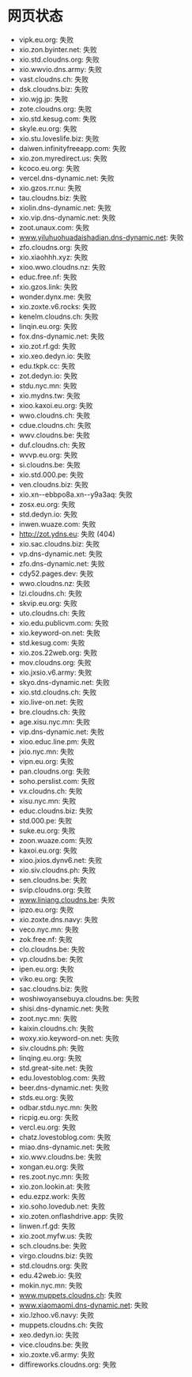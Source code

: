 # 网页状态
- vipk.eu.org: 失败
- xio.zon.byinter.net: 失败
- xio.std.cloudns.org: 失败
- xio.wwvio.dns.army: 失败
- vast.cloudns.ch: 失败
- dsk.cloudns.biz: 失败
- xio.wjg.jp: 失败
- zote.cloudns.org: 失败
- xio.std.kesug.com: 失败
- skyle.eu.org: 失败
- xio.stu.loveslife.biz: 失败
- daiwen.infinityfreeapp.com: 失败
- xio.zon.myredirect.us: 失败
- kcoco.eu.org: 失败
- vercel.dns-dynamic.net: 失败
- xio.gzos.rr.nu: 失败
- tau.cloudns.biz: 失败
- xiolin.dns-dynamic.net: 失败
- xio.vip.dns-dynamic.net: 失败
- zoot.unaux.com: 失败
- www.yiluhuohuadaishadian.dns-dynamic.net: 失败
- zfo.cloudns.org: 失败
- xio.xiaohhh.xyz: 失败
- xioo.wwo.cloudns.nz: 失败
- educ.free.nf: 失败
- xio.gzos.link: 失败
- wonder.dynx.me: 失败
- xio.zoxte.v6.rocks: 失败
- kenelm.cloudns.ch: 失败
- linqin.eu.org: 失败
- fox.dns-dynamic.net: 失败
- xio.zot.rf.gd: 失败
- xio.xeo.dedyn.io: 失败
- edu.tkpk.cc: 失败
- zot.dedyn.io: 失败
- stdu.nyc.mn: 失败
- xio.mydns.tw: 失败
- xioo.kaxoi.eu.org: 失败
- wwo.cloudns.ch: 失败
- cdue.cloudns.ch: 失败
- wwv.cloudns.be: 失败
- duf.cloudns.ch: 失败
- wvvp.eu.org: 失败
- si.cloudns.be: 失败
- xio.std.000.pe: 失败
- ven.cloudns.biz: 失败
- xio.xn--ebbpo8a.xn--y9a3aq: 失败
- zosx.eu.org: 失败
- std.dedyn.io: 失败
- inwen.wuaze.com: 失败
- http://zot.ydns.eu: 失败 (404)
- xio.sac.cloudns.biz: 失败
- vp.dns-dynamic.net: 失败
- zfo.dns-dynamic.net: 失败
- cdy52.pages.dev: 失败
- wwo.cloudns.nz: 失败
- lzi.cloudns.ch: 失败
- skvip.eu.org: 失败
- uto.cloudns.ch: 失败
- xio.edu.publicvm.com: 失败
- xio.keyword-on.net: 失败
- std.kesug.com: 失败
- xio.zos.22web.org: 失败
- mov.cloudns.org: 失败
- xio.jxsio.v6.army: 失败
- skyo.dns-dynamic.net: 失败
- xio.std.cloudns.ch: 失败
- xio.live-on.net: 失败
- bre.cloudns.ch: 失败
- age.xisu.nyc.mn: 失败
- vip.dns-dynamic.net: 失败
- xioo.educ.line.pm: 失败
- jxio.nyc.mn: 失败
- vipn.eu.org: 失败
- pan.cloudns.org: 失败
- soho.perslist.com: 失败
- vx.cloudns.ch: 失败
- xisu.nyc.mn: 失败
- educ.cloudns.biz: 失败
- std.000.pe: 失败
- suke.eu.org: 失败
- zoon.wuaze.com: 失败
- kaxoi.eu.org: 失败
- xioo.jxios.dynv6.net: 失败
- xio.siv.cloudns.ph: 失败
- sen.cloudns.be: 失败
- svip.cloudns.org: 失败
- www.liniang.cloudns.be: 失败
- ipzo.eu.org: 失败
- xio.zoxte.dns.navy: 失败
- veco.nyc.mn: 失败
- zok.free.nf: 失败
- clo.cloudns.be: 失败
- vp.cloudns.be: 失败
- ipen.eu.org: 失败
- viko.eu.org: 失败
- sac.cloudns.biz: 失败
- woshiwoyansebuya.cloudns.be: 失败
- shisi.dns-dynamic.net: 失败
- zoot.nyc.mn: 失败
- kaixin.cloudns.ch: 失败
- woxy.xio.keyword-on.net: 失败
- siv.cloudns.ph: 失败
- linqing.eu.org: 失败
- std.great-site.net: 失败
- edu.lovestoblog.com: 失败
- beer.dns-dynamic.net: 失败
- stds.eu.org: 失败
- odbar.stdu.nyc.mn: 失败
- ricpig.eu.org: 失败
- vercl.eu.org: 失败
- chatz.lovestoblog.com: 失败
- miao.dns-dynamic.net: 失败
- xio.wwv.cloudns.be: 失败
- xongan.eu.org: 失败
- res.zoot.nyc.mn: 失败
- xio.zon.lookin.at: 失败
- edu.ezpz.work: 失败
- xio.soho.lovedub.net: 失败
- xio.zoten.onflashdrive.app: 失败
- linwen.rf.gd: 失败
- xio.zoot.myfw.us: 失败
- sch.cloudns.be: 失败
- virgo.cloudns.biz: 失败
- std.cloudns.org: 失败
- edu.42web.io: 失败
- mokin.nyc.mn: 失败
- www.muppets.cloudns.ch: 失败
- www.xiaomaomi.dns-dynamic.net: 失败
- xio.lzhoo.v6.navy: 失败
- muppets.cloudns.ch: 失败
- xeo.dedyn.io: 失败
- vice.cloudns.be: 失败
- xio.zoxte.v6.army: 失败
- diffireworks.cloudns.org: 失败
